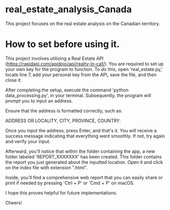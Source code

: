 # real_estate_analysis_Canada

This project focuses on the real estate analysis on the Canadian territory.

# How to set before using it.

This project involves utilizing a Real Estate API (https://rapidapi.com/apidojo/api/realty-in-ca1/). You are required to set up your own key for the program to function. To do this, open 'real_estate.py,' locate line 7, add your personal key from the API, save the file, and then close it.

After completing the setup, execute the command 'python data_processing.py', in your terminal. Subsequently, the program will prompt you to input an address. 

Ensure that the address is formatted correctly, such as:

ADDRESS OR LOCALITY, CITY, PROVINCE, COUNTRY.

Once you input the address, press Enter, and that's it. You will receive a success message indicating that everything went smoothly. If not, try again and verify your input.

Afterward, you'll notice that within the folder containing the app, a new folder labeled 'REPORT_XXXXXXX' has been created. This folder contains the report you just generated about the inputted location. Open it and click on the index file with extension ".html".

Inside, you'll find a comprehensive web report that you can easily share or print if needed by pressing 'Ctrl + P' or 'Cmd + P' on macOS.

I hope this proves helpful for future implementations.

Cheers!